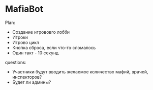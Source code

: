# MafiaBot

Plan:

- Создание игрововго лобби
- Игроки
- Игрово цикл
- Кнопка сброса, если что-то сломалось
- Один такт - 10 секунд


questions:
- Участники будут вводить желаемое количество мафий, врачей, инспекторов?
- Будет ли админы?
